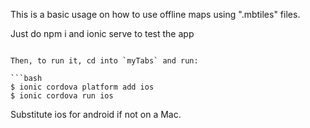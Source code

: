 This is a basic usage on how to use offline maps using ".mbtiles" files. 

Just do npm i and ionic serve to test the app
```

Then, to run it, cd into `myTabs` and run:

```bash
$ ionic cordova platform add ios
$ ionic cordova run ios
```

Substitute ios for android if not on a Mac.

